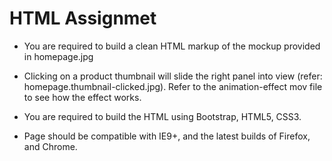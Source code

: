HTML Assignmet
==========

* You are required to build a clean HTML markup of the mockup provided in homepage.jpg

* Clicking on a product thumbnail will slide the right panel into view (refer: homepage.thumbnail-clicked.jpg). Refer to the animation-effect mov file to see how the effect works.

* You are required to build the HTML using Bootstrap, HTML5, CSS3.

* Page should be compatible with IE9+, and the latest builds of  Firefox, and Chrome.